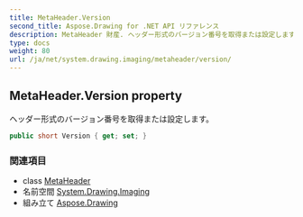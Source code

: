 ```yaml
---
title: MetaHeader.Version
second_title: Aspose.Drawing for .NET API リファレンス
description: MetaHeader 財産. ヘッダー形式のバージョン番号を取得または設定します
type: docs
weight: 80
url: /ja/net/system.drawing.imaging/metaheader/version/
---
```

## MetaHeader.Version property

ヘッダー形式のバージョン番号を取得または設定します。

```csharp
public short Version { get; set; }
```

### 関連項目

* class [MetaHeader](../)
* 名前空間 [System.Drawing.Imaging](../../metaheader/)
* 組み立て [Aspose.Drawing](../../../)


